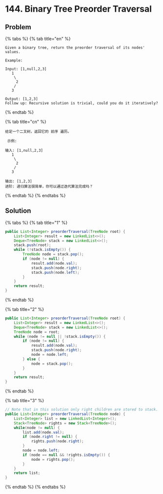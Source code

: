 # 144. Binary Tree Preorder Traversal

## Problem

{% tabs %}
{% tab title="en" %}
```text
Given a binary tree, return the preorder traversal of its nodes' values.

Example:

Input: [1,null,2,3]
   1
    \
     2
    /
   3

Output: [1,2,3]
Follow up: Recursive solution is trivial, could you do it iteratively?
```
{% endtab %}

{% tab title="cn" %}
```text
给定一个二叉树，返回它的 前序 遍历。

 示例:

输入: [1,null,2,3]  
   1
    \
     2
    /
   3 

输出: [1,2,3]
进阶: 递归算法很简单，你可以通过迭代算法完成吗？
```
{% endtab %}
{% endtabs %}

## Solution

{% tabs %}
{% tab title="1" %}
```java
public List<Integer> preorderTraversal(TreeNode root) {
    List<Integer> result = new LinkedList<>();
    Deque<TreeNode> stack = new LinkedList<>();
    stack.push(root);
    while (!stack.isEmpty()) {
        TreeNode node = stack.pop();
        if (node != null) {
            result.add(node.val);
            stack.push(node.right);
            stack.push(node.left);
        }
    }
    return result;
}
```
{% endtab %}

{% tab title="2" %}
```java
public List<Integer> preorderTraversal(TreeNode root) {
	List<Integer> result = new LinkedList<>();
	Deque<TreeNode> stack = new LinkedList<>();
	TreeNode node = root;
	while (node != null || !stack.isEmpty()) {
		if (node != null) {
			result.add(node.val);
			stack.push(node.right);
			node = node.left;
		} else {
			node = stack.pop();
		}
	}
	return result;
}
```
{% endtab %}

{% tab title="3" %}
```java
// Note that in this solution only right children are stored to stack.
public List<Integer> preorderTraversal(TreeNode node) {
	List<Integer> list = new LinkedList<Integer>();
	Stack<TreeNode> rights = new Stack<TreeNode>();
	while(node != null) {
		list.add(node.val);
		if (node.right != null) {
			rights.push(node.right);
		}
		node = node.left;
		if (node == null && !rights.isEmpty()) {
			node = rights.pop();
		}
	}
    return list;
}
```
{% endtab %}
{% endtabs %}




